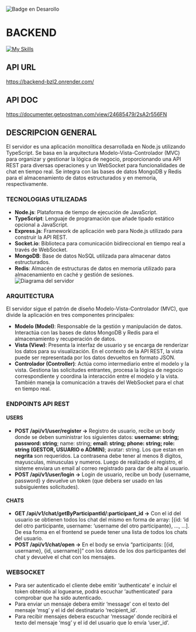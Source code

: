 ![Badge en Desarollo](https://img.shields.io/badge/STATUS-DEVELOPING-yellow)

# BACKEND
[![My Skills](https://skillicons.dev/icons?i=nodejs,ts,express,mongodb,redis,postman&perline=6)](https://skillicons.dev)
## API URL
https://backend-bzl2.onrender.com/
## API DOC
https://documenter.getpostman.com/view/24685479/2sA2r556FN
## DESCRIPCION GENERAL
El servidor es una aplicación monolítica desarrollada en Node.js utilizando TypeScript. Se basa en la arquitectura Modelo-Vista-Controlador (MVC) para organizar y gestionar la lógica de negocio, proporcionando una API REST para diversas operaciones y un WebSocket para funcionalidades de chat en tiempo real. Se integra con las bases de datos MongoDB y Redis para el almacenamiento de datos estructurados y en memoria, respectivamente.
### TECNOLOGIAS UTILIZADAS
- **Node.js**: Plataforma de tiempo de ejecución de JavaScript.
- **TypeScript**: Lenguaje de programación que añade tipado estático opcional a JavaScript.
- **Express.js**: Framework de aplicación web para Node.js utilizado para construir la API REST.
- **Socket.io**: Biblioteca para comunicación bidireccional en tiempo real a través de WebSocket.
- **MongoDB**: Base de datos NoSQL utilizada para almacenar datos estructurados.
- **Redis**: Almacén de estructuras de datos en memoria utilizado para almacenamiento en caché y gestión de sesiones.
![Diagrama del servidor](/backend/static/backend.jpg "Diagrama del servidor")
### ARQUITECTURA
El servidor sigue el patrón de diseño Modelo-Vista-Controlador (MVC), que divide la aplicación en tres componentes principales:
- **Modelo (Model)**: Responsable de la gestión y manipulación de datos. Interactúa con las bases de datos MongoDB y Redis para el almacenamiento y recuperación de datos.
- **Vista (View)**: Presenta la interfaz de usuario y se encarga de renderizar los datos para su visualización. En el contexto de la API REST, la vista puede ser representada por los datos devueltos en formato JSON.
- **Controlador (Controller)**: Actúa como intermediario entre el modelo y la vista. Gestiona las solicitudes entrantes, procesa la lógica de negocio correspondiente y coordina la interacción entre el modelo y la vista. También maneja la comunicación a través del WebSocket para el chat en tiempo real.
### ENDPOINTS API REST
#### USERS
- **POST /api/v1/user/register ->** Registro de usuario, recibe un body donde se deben suministrar los siguientes datos: **username: string; password: string**; name: string; **email: string; phone: string; role: string (GESTOR, USUARIO o ADMIN)**; avatar: string. Los que estan en **negrita** son requeridos. La contrasena debe tener al menos 8 digitos, mayusculas, minusculas y numeros. Luego de realizado el registro, el sisteme enviara un email al correo registrado para dar de alta al usuario.
- **POST /api/v1/user/login ->** Login de usuario, recibe un body {username, password} y devuelve un token (que debera ser usado en las subsiguientes solicitudes).
#### CHATS
- **GET /api/v1/chat/getByParticipantId/:participant_id ->** Con el id del usuario se obtienen todos los chat del mismo en forma de array: [{id: ‘id del otro participante, username: ‘username del otro participante}, …, ...]. De esa forma en el frontend se puede tener una lista de todos los chats del usuario.
- **POST /api/v1/chat/open ->** En el body se envia “participants: [{id, username}, {id,  username}]” con los datos de los dos participantes del chat y devuelve el chat con los mensajes.
### WEBSOCKET
- Para ser autenticado el cliente debe emitir ‘authenticate’ e incluir el token obtenido al loguearse, podrá escuchar ‘authenticated’ para comprobar que ha sido autenticado.
- Para enviar un mensaje debera emitir ‘message’ con el texto del mensaje ‘msg’ y el id del destinatario ‘recipient_id’.
- Para recibir mensajes debera escuchar ‘message’ donde recibirá el texto del mensaje ‘msg’ y el id del usuario que lo envía ‘user_id’.